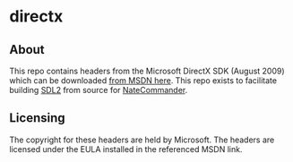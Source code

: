 directx
=================

About
---
This repo contains headers from the Microsoft DirectX SDK (August 2009) which can be downloaded [from MSDN here](https://www.microsoft.com/en-us/download/details.aspx?id=23549). This repo exists to facilitate building [SDL2](https://github.com/nathan-schubkegel/sdl) from source for [NateCommander](https://github.com/nathan-schubkegel/NateCommander).

Licensing
---
The copyright for these headers are held by Microsoft. The headers are licensed under the EULA installed in the referenced MSDN link.